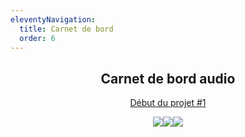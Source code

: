 ```yaml
---
eleventyNavigation:
  title: Carnet de bord
  order: 6
---
```

<h2 style="text-align: center">Carnet de bord audio</h2><p style="text-align: center"><a href="https://soundcloud.com/tous-dans-le-meme-bateau/whatsapp-audio-2024-06-29-at?si=b4455251de2b47b7a078a7e74c04f2f1&amp;utm_source=clipboard&amp;utm_medium=text&amp;utm_campaign=social_sharing">Début du projet #1</a></p>

<p style="text-align: center"><img src="/images/GAV_2_ok.jpg"><img src="/images/GAV_6_ok.jpg"><img src="/images/Skipper_ok.jpg"></p>
